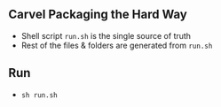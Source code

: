## Carvel Packaging the Hard Way
- Shell script `run.sh` is the single source of truth
- Rest of the files & folders are generated from `run.sh`

## Run
- `sh run.sh`

